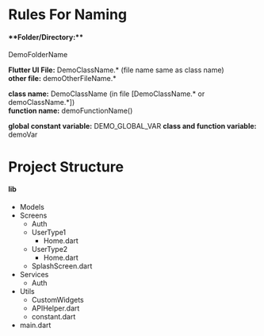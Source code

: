 # **Rules For Naming**

<h4>**Folder/Directory:**</h4> DemoFolderName

**Flutter UI File:** DemoClassName.\* (file name same as class name)
<br>**other file:** demoOtherFileName.\*

**class name:** DemoClassName (in file [DemoClassName.\* or demoClassName.\*])
<br>**function name:** demoFunctionName()

**global constant variable:** DEMO_GLOBAL_VAR
**class and function variable:** demoVar

# Project Structure

#### lib

- Models
- Screens
  - Auth
  - UserType1
    - Home.dart
  - UserType2
    - Home.dart
  - SplashScreen.dart
- Services
  - Auth
- Utils
  - CustomWidgets
  - APIHelper.dart
  - constant.dart
- main.dart
